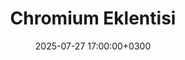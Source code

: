 ---
title: Chromium Eklentisi
slug: "chromium-extension"
date: 2025-07-27 17:00:00+0300
description: 
image:

# Badge style
style:
    background: "#4285F4"
    color: "#FFFFFF"
---